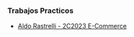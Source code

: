 ### Trabajos Practicos
- [Aldo Rastrelli - 2C2023 E-Commerce](https://fiuba-informatica.notion.site/?p=ac2f24aae7f74cc1a0ff16ef03a7833f&pm=s)